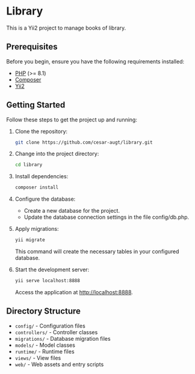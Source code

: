 # Library

This is a Yii2 project to manage books of library.

## Prerequisites

Before you begin, ensure you have the following requirements installed:

- [PHP](https://www.php.net/) (>= 8.1)
- [Composer](https://getcomposer.org/)
- [Yii2](https://www.yiiframework.com/)

## Getting Started

Follow these steps to get the project up and running:

1. Clone the repository:

    ```bash
    git clone https://github.com/cesar-augt/library.git
    ```

2. Change into the project directory:

    ```bash
    cd library
    ```

3. Install dependencies:

    ```bash
    composer install
    ```

4. Configure the database:

    - Create a new database for the project.
    - Update the database connection settings in the file config/db.php.

5. Apply migrations:

    ```bash
    yii migrate
    ```

    This command will create the necessary tables in your configured database.

6. Start the development server:

    ```bash
    yii serve localhost:8888
    ```

    Access the application at [http://localhost:8888](http://localhost:8888).

## Directory Structure

- `config/` - Configuration files
- `controllers/` - Controller classes
- `migrations/` - Database migration files
- `models/` - Model classes
- `runtime/` - Runtime files
- `views/` - View files
- `web/` - Web assets and entry scripts